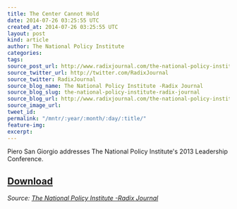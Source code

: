 ```yaml
---
title: The Center Cannot Hold
date: 2014-07-26 03:25:55 UTC
created_at: 2014-07-26 03:25:55 UTC
layout: post
kind: article
author: The National Policy Institute
categories: 
tags: 
source_post_url: http://www.radixjournal.com/the-national-policy-institute/2014/7/25/the-center-cannot-hold
source_twitter_url: http://twitter.com/RadixJournal
source_twitter: RadixJournal
source_blog_name: The National Policy Institute -Radix Journal
source_blog_slug: the-national-policy-institute-radix-journal
source_blog_url: http://www.radixjournal.com/the-national-policy-institute/
source_image_url: 
tweet_id: 
permalink: "/mntr/:year/:month/:day/:title/"
feature-img: 
excerpt: 
---
```

<p>Piero San Giorgio addresses The National Policy Institute's 2013 Leadership Conference.</p>



<h2><a href="https://soundcloud.com/radixjournal/the-center-cannot-hold">Download</a></h2><div class="">
    <i>Source: <a href="http://www.radixjournal.com/the-national-policy-institute/">The National Policy Institute -Radix Journal</a></i>
</div>
